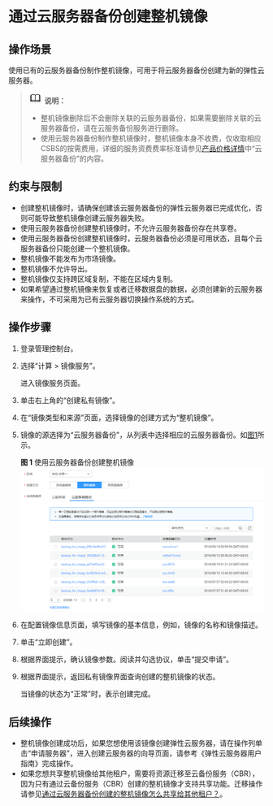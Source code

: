 # 通过云服务器备份创建整机镜像<a name="ims_01_0217"></a>

## 操作场景<a name="section1363113095818"></a>

使用已有的云服务器备份制作整机镜像，可用于将云服务器备份创建为新的弹性云服务器。

>![](public_sys-resources/icon-note.gif) **说明：**   
>-   整机镜像删除后不会删除关联的云服务器备份，如果需要删除关联的云服务器备份，请在云服务备份服务进行删除。  
>-   使用云服务器备份制作整机镜像时，整机镜像本身不收费，仅收取相应CSBS的按需费用，详细的服务资费费率标准请参见[产品价格详情](https://support.huaweicloud.com/pro_price/index.html)中“云服务器备份”的内容。  

## 约束与限制<a name="section4442765619267"></a>

-   创建整机镜像时，请确保创建该云服务器备份的弹性云服务器已完成优化，否则可能导致整机镜像创建云服务器失败。
-   使用云服务器备份创建整机镜像时，不允许云服务器备份存在共享卷。
-   使用云服务器备份创建整机镜像时，云服务器备份必须是可用状态，且每个云服务器备份只能创建一个整机镜像。
-   整机镜像不能发布为市场镜像。
-   整机镜像不允许导出。
-   整机镜像仅支持跨区域复制，不能在区域内复制。
-   如果希望通过整机镜像来恢复或者迁移数据盘的数据，必须创建新的云服务器来操作，不可采用为已有云服务器切换操作系统的方式。

## 操作步骤<a name="section132941388548"></a>

1.  登录管理控制台。
2.  选择“计算 \> 镜像服务”。

    进入镜像服务页面。

3.  单击右上角的“创建私有镜像”。
4.  在“镜像类型和来源”页面，选择镜像的创建方式为“整机镜像”。
5.  镜像的源选择为“云服务器备份”，从列表中选择相应的云服务器备份。如[图1](#fig133781627134913)所示。

    **图 1**  使用云服务器备份创建整机镜像<a name="fig133781627134913"></a>  
    ![](figures/使用云服务器备份创建整机镜像.png "使用云服务器备份创建整机镜像")

6.  在配置镜像信息页面，填写镜像的基本信息，例如，镜像的名称和镜像描述。
7.  单击“立即创建”。
8.  根据界面提示，确认镜像参数。阅读并勾选协议，单击“提交申请”。
9.  根据界面提示，返回私有镜像界面查询创建的整机镜像的状态。

    当镜像的状态为“正常”时，表示创建完成。


## 后续操作<a name="section128515823220"></a>

-   整机镜像创建成功后，如果您想使用该镜像创建弹性云服务器，请在操作列单击“申请服务器”，进入创建云服务器的向导页面，请参考《弹性云服务器用户指南》完成操作。
-   如果您想共享整机镜像给其他租户，需要将资源迁移至云备份服务（CBR），因为只有通过云备份服务（CBR）创建的整机镜像才支持共享功能。迁移操作请参见[通过云服务器备份创建的整机镜像怎么共享给其他租户？](https://support.huaweicloud.com/ims_faq/faq_20190816_1.html)。

